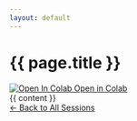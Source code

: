 ```yaml
---
layout: default
---
```


<div class="notebook-header">
  <h1>{{ page.title }}</h1>
  <div class="notebook-actions">
    <a href="https://colab.research.google.com/github/CLDiego/uom_fse_dl_workshop/blob/main/notebooks/{{ page.notebook_file }}" class="colab-button" target="_blank">
      <img src="https://colab.research.google.com/assets/colab-badge.svg" alt="Open In Colab"/> Open in Colab
    </a>
  </div>
</div>

<div class="notebook-content">
  {{ content }}
</div>

<div class="notebook-footer">
  <a href="{{ site.baseurl }}/pages/workshop-sessions">← Back to All Sessions</a>
</div>